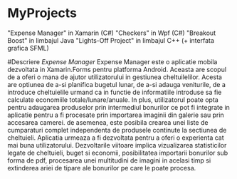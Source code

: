 # MyProjects
 
"Expense Manager" in Xamarin (C#)
"Checkers" in Wpf (C#)
"Breakout Boost" in limbajul Java
"Lights-Off Project" in limbajul C++ (+ interfata grafica SFML)


#Descriere *Expense Manager* 
Expense Manager este o aplicatie mobila dezvoltata in Xamarin.Forms pentru platforma Android. 
Aceasta are scopul de a oferi o mana de ajutor utilizatorului in gestiunea cheltuilelilor. Acesta are optiunea de a-si planifica bugetul lunar, de a-si adauga veniturile, de a introduce cheltuielile urmand ca in functie de informatiile introduse sa fie calculate economiile totale/lunare/anuale. In plus, utilizatorul poate opta pentru adaugarea produselor prin intermediul bonurilor ce pot fi integrate in aplicatie pentru a fi procesate prin importarea imaginii din galerie sau prin accesarea camerei. de asemenea, este posibila crearea unei liste de cumparaturi complet independenta de produsele continute la sectiunea de cheltuieli.
Aplicatia urmeaza a fi dezvoltata pentru a oferi o experienta cat mai buna utilizatorului. Dezvoltarile viitoare implica vizualizarea statisticilor legate de cheltuieli, buget si economii, posibilitatea importarii bonurilor sub forma de pdf, procesarea unei multitudini de imagini in acelasi timp si extinderea ariei de tipare ale bonurilor pe care le poate procesa. 
